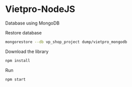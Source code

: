 # Vietpro-NodeJS

Database using MongoDB

Restore database
```bash
mongorestore --db vp_shop_project dump/vietpro_mongodb
```


Download the library
```bash
npm install
```

Run 
```bash
npm start
```
